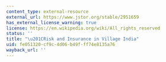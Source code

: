 ```yaml
---
content_type: external-resource
external_url: https://www.jstor.org/stable/2951659
has_external_license_warning: true
license: https://en.wikipedia.org/wiki/All_rights_reserved
status: ''
title: "\u201CRisk and Insurance in Village India"
uid: fe051320-cf9c-4d06-b49f-ff74e8135a76
wayback_url: ''
---
```

